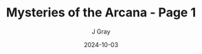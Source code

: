 ---
title: 'Mysteries of the Arcana - Page 1'
alt: '1st Anniversary Story'
date: '2024-10-03'
author: 'J Gray'
artist: 'Keira'
---